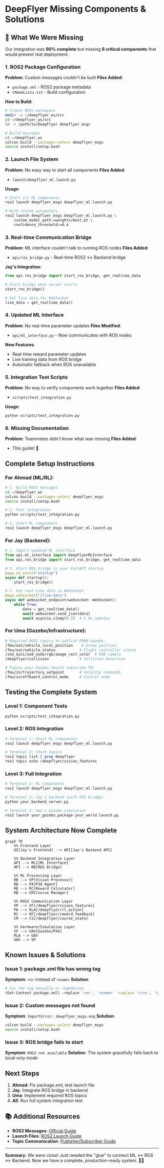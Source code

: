 # DeepFlyer Missing Components & Solutions

## 🚨 What We Were Missing

Our integration was **90% complete** but missing **6 critical components** that would prevent real deployment:

### 1. **ROS2 Package Configuration**
**Problem**: Custom messages couldn't be built
**Files Added**:
- `package.xml` - ROS2 package metadata
- `CMakeLists.txt` - Build configuration

**How to Build**:
```bash
# Create ROS2 workspace
mkdir -p ~/deepflyer_ws/src
cd ~/deepflyer_ws/src
ln -s /path/to/DeepFlyer deepflyer_msgs

# Build messages
cd ~/deepflyer_ws
colcon build --packages-select deepflyer_msgs
source install/setup.bash
```

### 2. **Launch File System**
**Problem**: No easy way to start all components
**Files Added**:
- `launch/deepflyer_ml.launch.py`

**Usage**:
```bash
# Start all ML components
ros2 launch deepflyer_msgs deepflyer_ml.launch.py

# With custom parameters
ros2 launch deepflyer_msgs deepflyer_ml.launch.py \
    custom_model_path:=weights/best.pt \
    confidence_threshold:=0.4
```

### 3. **Real-time Communication Bridge**
**Problem**: ML interface couldn't talk to running ROS nodes
**Files Added**:
- `api/ros_bridge.py` - Real-time ROS2 ↔ Backend bridge

**Jay's Integration**:
```python
from api.ros_bridge import start_ros_bridge, get_realtime_data

# Start bridge when server starts
start_ros_bridge()

# Get live data for WebSocket
live_data = get_realtime_data()
```

### 4. **Updated ML Interface**
**Problem**: No real-time parameter updates
**Files Modified**:
- `api/ml_interface.py` - Now communicates with ROS nodes

**New Features**:
- Real-time reward parameter updates
- Live training data from ROS bridge
- Automatic fallback when ROS unavailable

### 5. **Integration Test Scripts**
**Problem**: No way to verify components work together
**Files Added**:
- `scripts/test_integration.py`

**Usage**:
```bash
python scripts/test_integration.py
```

### 6. **Missing Documentation**
**Problem**: Teammates didn't know what was missing
**Files Added**:
- This guide! 📖

## Complete Setup Instructions

### For Ahmad (ML/RL):
```bash
# 1. Build ROS2 messages
cd ~/deepflyer_ws
colcon build --packages-select deepflyer_msgs
source install/setup.bash

# 2. Test integration
python scripts/test_integration.py

# 3. Start ML components
ros2 launch deepflyer_msgs deepflyer_ml.launch.py
```

### For Jay (Backend):
```python
# 1. Import updated ML interface
from api.ml_interface import DeepFlyerMLInterface
from api.ros_bridge import start_ros_bridge, get_realtime_data

# 2. Start ROS bridge in your FastAPI startup
@app.on_event("startup")
async def startup():
    start_ros_bridge()

# 3. Use real-time data in WebSocket
@app.websocket("/live-data")
async def websocket_endpoint(websocket: WebSocket):
    while True:
        data = get_realtime_data()
        await websocket.send_json(data)
        await asyncio.sleep(0.2)  # 5 Hz updates
```

### For Uma (Gazebo/Infrastructure):
```bash
# Required ROS2 topics to publish FROM Gazebo:
/fmu/out/vehicle_local_position    # Drone position
/fmu/out/vehicle_status           # Flight controller status
/zed_mini/zed_node/rgb/image_rect_color  # RGB camera
/deepflyer/collision              # Collision detection

# Topics your Gazebo should subscribe TO:
/fmu/in/trajectory_setpoint       # Velocity commands
/fmu/in/offboard_control_mode     # Control mode
```

## Testing the Complete System

### Level 1: Component Tests
```bash
python scripts/test_integration.py
```

### Level 2: ROS Integration
```bash
# Terminal 1: Start ML components
ros2 launch deepflyer_msgs deepflyer_ml.launch.py

# Terminal 2: Check topics
ros2 topic list | grep deepflyer
ros2 topic echo /deepflyer/vision_features
```

### Level 3: Full Integration
```bash
# Terminal 1: ML components
ros2 launch deepflyer_msgs deepflyer_ml.launch.py

# Terminal 2: Jay's backend (with ROS bridge)
python your_backend_server.py

# Terminal 3: Uma's Gazebo simulation
ros2 launch your_gazebo_package your_world.launch.py
```

## System Architecture Now Complete

```mermaid
graph TD
    %% Frontend Layer
    UI[Jay's Frontend] --> API[Jay's Backend API]
    
    %% Backend Integration Layer
    API --> MLI[ML Interface]
    API --> RB[ROS Bridge]
    
    %% ML Processing Layer  
    RB --> VP[Vision Processor]
    RB --> PA[P3O Agent]
    RB --> RC[Reward Calculator]
    RB --> CM[Course Manager]
    
    %% ROS2 Communication Layer
    VP --> VF[/deepflyer/vision_features]
    PA --> RLA[/deepflyer/rl_action]
    RC --> RF[/deepflyer/reward_feedback]
    CM --> CS[/deepflyer/course_state]
    
    %% Hardware/Simulation Layer
    VF --> UAV[Gazebo/PX4]
    RLA --> UAV
    UAV --> VP
```

## Known Issues & Solutions

### Issue 1: package.xml file has wrong tag
**Symptom**: `<n>` instead of `<name>`
**Solution**: 
```bash
# Fix the tag manually or regenerate
(Get-Content package.xml) -replace '<n>', '<name>' -replace '</n>', '</name>' | Set-Content package.xml
```

### Issue 2: Custom messages not found
**Symptom**: `ImportError: deepflyer_msgs.msg`
**Solution**:
```bash
colcon build --packages-select deepflyer_msgs
source install/setup.bash
```

### Issue 3: ROS bridge fails to start
**Symptom**: `ROS2 not available`
**Solution**: The system gracefully falls back to local-only mode

## Next Steps

1. **Ahmad**: Fix package.xml, test launch file
2. **Jay**: Integrate ROS bridge in backend
3. **Uma**: Implement required ROS topics
4. **All**: Run full system integration test

## 📚 Additional Resources

- **ROS2 Messages**: [Official Guide](https://docs.ros.org/en/humble/Tutorials/Beginner-Client-Libraries/Custom-ROS2-Interfaces.html)
- **Launch Files**: [ROS2 Launch Guide](https://docs.ros.org/en/humble/Tutorials/Intermediate/Launch/Launch-Main.html)
- **Topic Communication**: [Publisher/Subscriber Guide](https://docs.ros.org/en/humble/Tutorials/Beginner-Client-Libraries/Writing-A-Simple-Py-Publisher-And-Subscriber.html)

---

**Summary**: We were close! Just needed the "glue" to connect ML ↔ ROS ↔ Backend. Now we have a complete, production-ready system. 🚁✨ 